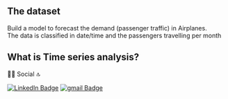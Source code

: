 <h2>The dataset</h2>

Build a model to forecast the demand (passenger traffic) in Airplanes.<br> 
The data is classified in date/time and the passengers travelling per month
<h2>What is Time series analysis?</h2>

👨👩 Social 🔝

[![LinkedIn Badge](https://img.shields.io/badge/LinkedIn-Profile-informational?style=flat&logo=linkedin&logoColor=white&color=0D76A8)](https://www.linkedin.com/in/gehad-hisham/)
[![gmail Badge](https://img.shields.io/badge/Gmail-D14836?style=for-the-badge&logo=gmail&logoColor=white)](gehadhisham7@gmail.com)

